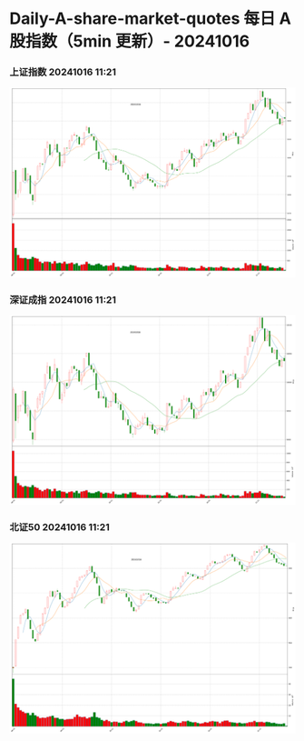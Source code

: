 
# Daily-A-share-market-quotes 每日 A 股指数（5min 更新）- 20241016

### 上证指数 20241016 11:21
![](./fig/2024/10/20241016-sh000001.png)

### 深证成指 20241016 11:21
![](./fig/2024/10/20241016-sz399001.png)

### 北证50 20241016 11:21
![](./fig/2024/10/20241016-bj899050.png)
